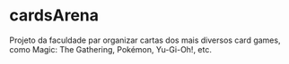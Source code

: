 # cardsArena
Projeto da faculdade par organizar cartas dos mais diversos card games, como Magic: The Gathering, Pokémon, Yu-Gi-Oh!, etc.
